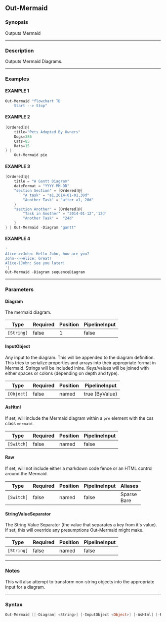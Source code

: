 Out-Mermaid
-----------




### Synopsis
Outputs Mermaid



---


### Description

Outputs Mermaid Diagrams.



---


### Examples
#### EXAMPLE 1
```PowerShell
Out-Mermaid "flowchart TD
    Start --> Stop"
```

#### EXAMPLE 2
```PowerShell
[Ordered]@{
    title="Pets Adopted By Owners"
    Dogs=386
    Cats=85
    Rats=15
} | 
    Out-Mermaid pie
```

#### EXAMPLE 3
```PowerShell
[Ordered]@{
    title = "A Gantt Diagram"
    dateFormat = "YYYY-MM-DD"
    "section Section" = [Ordered]@{
        "A task" = "a1,2014-01-01,30d"
        "Another Task" = "after a1, 20d"
    }
    "section Another" = [Ordered]@{
        "Task in Another" = "2014-01-12",'12d'
        "Another Task" =  "24d"
    }        
} | Out-Mermaid -Diagram "gantt"
```

#### EXAMPLE 4
```PowerShell
'
Alice->>John: Hello John, how are you?
John-->>Alice: Great!
Alice-)John: See you later!    
'| 
Out-Mermaid -Diagram sequenceDiagram
```



---


### Parameters
#### **Diagram**

The mermaid diagram.






|Type      |Required|Position|PipelineInput|
|----------|--------|--------|-------------|
|`[String]`|false   |1       |false        |



#### **InputObject**

Any input to the diagram.
This will be appended to the diagram definition.
This tries to serialize properties and arrays into their appropriate format in Mermaid.
Strings will be included inine.  Keys/values will be joined with either spaces or colons (depending on depth and type).






|Type      |Required|Position|PipelineInput |
|----------|--------|--------|--------------|
|`[Object]`|false   |named   |true (ByValue)|



#### **AsHtml**

If set, will include the Mermaid diagram within a `pre` element with the css class `mermaid`.






|Type      |Required|Position|PipelineInput|
|----------|--------|--------|-------------|
|`[Switch]`|false   |named   |false        |



#### **Raw**

If set, will not include either a markdown code fence or an HTML control around the Mermaid.






|Type      |Required|Position|PipelineInput|Aliases        |
|----------|--------|--------|-------------|---------------|
|`[Switch]`|false   |named   |false        |Sparse<br/>Bare|



#### **StringValueSeparator**

The String Value Separator (the value that separates a key from it's value).
If set, this will override any presumptions Out-Mermaid might make.






|Type      |Required|Position|PipelineInput|
|----------|--------|--------|-------------|
|`[String]`|false   |named   |false        |





---


### Notes
This will also attempt to transform non-string objects into the appropriate input for a diagram.



---


### Syntax
```PowerShell
Out-Mermaid [[-Diagram] <String>] [-InputObject <Object>] [-AsHtml] [-Raw] [-StringValueSeparator <String>] [<CommonParameters>]
```
